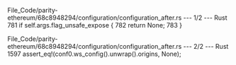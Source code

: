 File_Code/parity-ethereum/68c8948294/configuration/configuration_after.rs --- 1/2 --- Rust
                                                                                                                                                           781                 if self.args.flag_unsafe_expose {
                                                                                                                                                           782                         return None;
                                                                                                                                                           783                 }

File_Code/parity-ethereum/68c8948294/configuration/configuration_after.rs --- 2/2 --- Rust
                                                                                                                                                          1597                 assert_eq!(conf0.ws_config().unwrap().origins, None);

